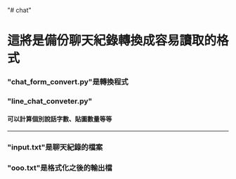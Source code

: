 "# chat" 
# 這將是備份聊天紀錄轉換成容易讀取的格式
### "chat_form_convert.py"是轉換程式
### "line_chat_conveter.py"
#### 可以計算個別說話字數、貼圖數量等等
***
### "input.txt"是聊天紀錄的檔案
### "ooo.txt"是格式化之後的輸出檔